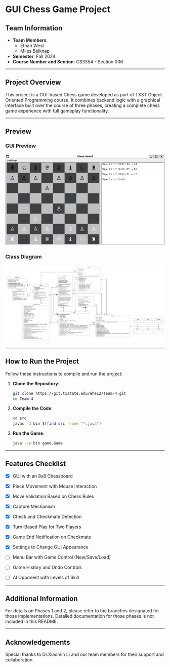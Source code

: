 
# GUI Chess Game Project

## Team Information
- **Team Members**: 
  - Ethan West
  - Miles Belknap
- **Semester**: Fall 2024
- **Course Number and Section**: CS3354 - Section 006

---

## Project Overview
This project is a GUI-based Chess game developed as part of TXST 
Object-Oriented Programming course. It combines backend logic with a graphical interface built over the course of three phases, creating a complete chess game experience with full gameplay functionality.

---

## Preview
### GUI Preview
![Chess Game GUI Preview](/lib/gui_preview_image.png)

### Class Diagram
![Class Diagram](lib/class_diagram_image.png)

---

## How to Run the Project
Follow these instructions to compile and run the project:

1. **Clone the Repository**:  
   ```bash
   git clone https://git.txstate.edu/ehe12/Team-4.git
   cd Team-4
   ```

2. **Compile the Code**:  
   ```bash
   cd src
   javac -d bin $(find src -name "*.java")
   ```

3. **Run the Game**:  
   ```bash
   java -cp bin game.Game
   ```

---

## Features Checklist
- [x] GUI with an 8x8 Chessboard
- [x] Piece Movement with Mouse Interaction
- [x] Move Validation Based on Chess Rules
- [x] Capture Mechanism
- [x] Check and Checkmate Detection
- [x] Turn-Based Play for Two Players
- [x] Game End Notification on Checkmate
- [x] Settings to Change GUI Appearance
- [ ] Menu Bar with Game Control (New/Save/Load)
- [ ] Game History and Undo Controls
- [ ] AI Opponent with Levels of Skill


---

## Additional Information
For details on Phases 1 and 2, please refer to the branches designated for those implementations. Detailed documentation for those phases is not included in this README.

---

## Acknowledgements
Special thanks to Dr.Xiaomin Li and our team members for their support and collaboration.
